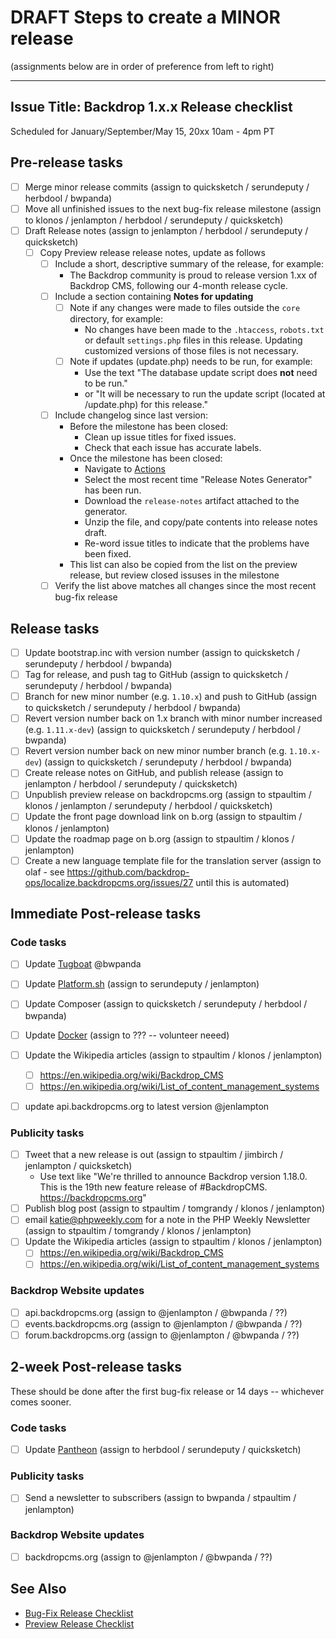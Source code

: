 DRAFT Steps to create a MINOR release
=====================================
(assignments below are in order of preference from left to right)

---
Issue Title:   Backdrop 1.x.x Release checklist
---

Scheduled for January/September/May 15, 20xx 10am - 4pm PT

## Pre-release tasks

- [ ] Merge minor release commits (assign to quicksketch / serundeputy / herbdool / bwpanda)
- [ ] Move all unfinished issues to the next bug-fix release milestone (assign to klonos / jenlampton / herbdool / serundeputy / quicksketch)
- [ ] Draft Release notes (assign to jenlampton / herbdool / serundeputy / quicksketch)
  - [ ] Copy Preview release release notes, update as follows
    - [ ] Include a short, descriptive summary of the release, for example:
      - The Backdrop community is proud to release version 1.xx of Backdrop CMS, following our 4-month release cycle.
    - [ ] Include a section containing **Notes for updating**
      - [ ] Note if any changes were made to files outside the `core` directory, for example:
        * No changes have been made to the `.htaccess`, `robots.txt` or default `settings.php` files in this release. Updating customized versions of those files is not necessary.
      - [ ] Note if updates (update.php) needs to be run, for example:
        * Use the text "The database update script does **not** need to be run."
        * or "It will be necessary to run the update script (located at /update.php) for this release."
    - [ ] Include changelog since last version:
      - Before the milestone has been closed:
        * Clean up issue titles for fixed issues.
        * Check that each issue has accurate labels.
      - Once the milestone has been closed:
        * Navigate to [Actions](https://github.com/backdrop/backdrop-issues/actions)
        * Select the most recent time "Release Notes Generator" has been run.
        * Download the `release-notes` artifact attached to the generator.
        * Unzip the file, and copy/pate contents into release notes draft.
        * Re-word issue titles to indicate that the problems have been fixed.
      - This list can also be copied from the list on the preview release, but review closed issuses in the milestone
    - [ ] Verify the list above matches all changes since the most recent bug-fix release

## Release tasks

- [ ] Update bootstrap.inc with version number (assign to quicksketch / serundeputy / herbdool / bwpanda)
- [ ] Tag for release, and push tag to GitHub (assign to quicksketch / serundeputy / herbdool / bwpanda)
- [ ] Branch for new minor number (e.g. `1.10.x`) and push to GitHub (assign to quicksketch / serundeputy / herbdool / bwpanda)
- [ ] Revert version number back on 1.x branch with minor number increased (e.g. `1.11.x-dev`) (assign to quicksketch / serundeputy / herbdool / bwpanda)
- [ ] Revert version number back on new minor number branch (e.g. `1.10.x-dev`) (assign to quicksketch / serundeputy / herbdool / bwpanda)
- [ ] Create release notes on GitHub, and publish release (assign to jenlampton / herbdool / serundeputy / quicksketch)
- [ ] Unpublish preview release on backdropcms.org (assign to stpaultim / klonos / jenlampton / serundeputy / herbdool / quicksketch)
- [ ] Update the front page download link on b.org (assign to stpaultim / klonos / jenlampton)
- [ ] Update the roadmap page on b.org (assign to stpaultim / klonos / jenlampton)
- [ ] Create a new language template file for the translation server (assign to olaf - see https://github.com/backdrop-ops/localize.backdropcms.org/issues/27 until this is automated)

## Immediate Post-release tasks

### Code tasks

- [ ] Update [Tugboat](https://github.com/backdrop/backdrop-issues/blob/master/procedures/update--tugboat.md) @bwpanda
- [ ] Update [Platform.sh](https://github.com/backdrop/backdrop-issues/blob/master/procedures/update--platformsh-template.md) (assign to serundeputy / jenlampton)
- [ ] Update Composer (assign to quicksketch / serundeputy / herbdool / bwpanda)
- [ ] Update [Docker](https://github.com/backdrop/backdrop-issues/blob/master/procedures/update--docker-image.md) (assign to ??? -- volunteer neeed)

- [ ] Update the Wikipedia articles (assign to stpaultim / klonos / jenlampton)
  - [ ] https://en.wikipedia.org/wiki/Backdrop_CMS
  - [ ] https://en.wikipedia.org/wiki/List_of_content_management_systems
- [ ] update api.backdropcms.org to latest version @jenlampton

### Publicity tasks

- [ ] Tweet that a new release is out (assign to stpaultim / jimbirch / jenlampton / quicksketch)
  - Use text like "We're thrilled to announce Backdrop version 1.18.0. This is the 19th new feature release of #BackdropCMS. https://backdropcms.org"
- [ ] Publish blog post (assign to stpaultim / tomgrandy / klonos / jenlampton)
- [ ] email katie@phpweekly.com for a note in the PHP Weekly Newsletter (assign to stpaultim / tomgrandy / klonos / jenlampton)
- [ ] Update the Wikipedia articles (assign to stpaultim / klonos / jenlampton)
  - [ ] https://en.wikipedia.org/wiki/Backdrop_CMS
  - [ ] https://en.wikipedia.org/wiki/List_of_content_management_systems

### Backdrop Website updates

- [ ] api.backdropcms.org (assign to @jenlampton / @bwpanda / ??)
- [ ] events.backdropcms.org (assign to @jenlampton / @bwpanda / ??)
- [ ] forum.backdropcms.org (assign to @jenlampton / @bwpanda / ??)

## 2-week Post-release tasks

These should be done after the first bug-fix release or 14 days -- whichever
comes sooner.

### Code tasks

- [ ] Update [Pantheon](https://github.com/backdrop/backdrop-issues/blob/master/procedures/update--pantheon-upstream.md) (assign to herbdool / serundeputy / quicksketch)

### Publicity tasks

- [ ] Send a newsletter to subscribers (assign to bwpanda / stpaultim / jenlampton)

### Backdrop Website updates

- [ ] backdropcms.org (assign to @jenlampton / @bwpanda / ??)


See Also
---------
* [Bug-Fix Release Checklist]()
* [Preview Release Checklist]()
